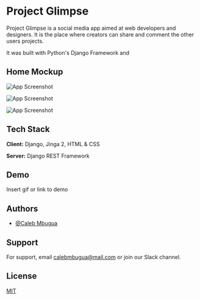 # Project Glimpse

Project Glimpse is a social media app aimed at web developers and designers. It is the place where creators can share and comment the other users projects.

It was built with Python's Django Framework and

## Home Mockup

![App Screenshot](https://am3pap006files.storage.live.com/y4mo5L6GTd8cmts5nkISSC9bYM4TGsRpTa0__51kpYWr-qXnff-IaeJ9R__0FYDZd63PTU-Lfl0ts86CalnWUB0PTZ5omMl6Jv6KBsjefjTLIPwmBvw6h6LXZkfQSA8KLlXC330yO2ljMWNH0ClnQ6pDbuWmsVVAT4Zup0waHHLDnNfpK1ppKvo9VOfznOeUo31?width=1920&height=1080&cropmode=none)

![App Screenshot](https://am3pap006files.storage.live.com/y4mYJGDnD00OrHZTQmT-2nf3X_5NUr5HB1nLbO3wsNndN5G6uu_xDIbqEotoFFKq41xVTkW8qKyO5KgBBVPf5p_duQ_9Zwt5yxI9aeAqbdprCzqfa91Yt4CNSql626A7nzwdvZsQJJ6U1GuMTNk1Rj2siS73l1C6pr8lZBSGV0gJRtZSKm04Mt1Nbkco3N89y3T?width=1920&height=1080&cropmode=none)

![App Screenshot](https://am3pap006files.storage.live.com/y4msXP_QCXQYDL6KvlmFGRAQFgG2ZdjIeJLIHrHPjx5g5FUBctzGhSq-kIXRZnDs7JepXdIRBR9D6snwJQ1VqY3bJQGlvH2kiejjHueF9EQO-0OEvrRi-4rn26GgT5rEtMxgF5YDZC8w-TcmHGXQsA_Dwm5cXErudN8vcDkkP9_6ZLGy32lc3UTCLh7nXBqKKSG?width=1920&height=1080&cropmode=none)

## Tech Stack

**Client:** Django, Jinga 2, HTML & CSS

**Server:** Django REST Framework

## Demo

Insert gif or link to demo

## Authors

- [@Caleb Mbugua](https://www.github.com/g90tony)

## Support

For support, email calebmbugua@mail.com or join our Slack channel.

## License

[MIT](https://choosealicense.com/licenses/mit/)

